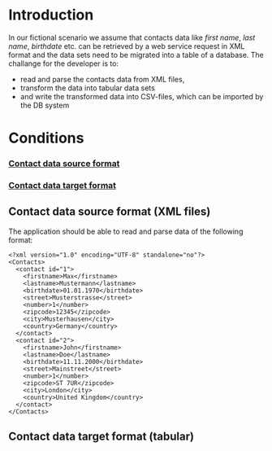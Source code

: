 # Introduction
In our fictional scenario we assume that contacts data like *first name*, *last name*, *birthdate* etc. can be retrieved by a web service request in XML format and the data sets need to be migrated into a table of a database. 
The challange for the developer is to:
* read and parse the contacts data from XML files, 
* transform the data into tabular data sets
* and write the transformed data into CSV-files, which can be imported by the DB system

# Conditions
### [Contact data source format](#contact-data-source-format-xml-files)
### [Contact data target format](#contact-data-target-format-tabular)

## Contact data source format (XML files)
The application should be able to read and parse data of the following format:

```
<?xml version="1.0" encoding="UTF-8" standalone="no"?>
<Contacts>
  <contact id="1">
    <firstname>Max</firstname>
    <lastname>Mustermann</lastname>
    <birthdate>01.01.1970</birthdate>
    <street>Musterstrasse</street>
    <number>1</number>
    <zipcode>12345</zipcode>
    <city>Musterhausen</city>
    <country>Germany</country>
  </contact>
  <contact id="2">
    <firstname>John</firstname>
    <lastname>Doe</lastname>
    <birthdate>11.11.2000</birthdate>
    <street>Mainstreet</street>
    <number>1</number>
    <zipcode>ST 7UR</zipcode>
    <city>London</city>
    <country>United Kingdom</country>
  </contact>  
</Contacts>
```

## Contact data target format (tabular)
